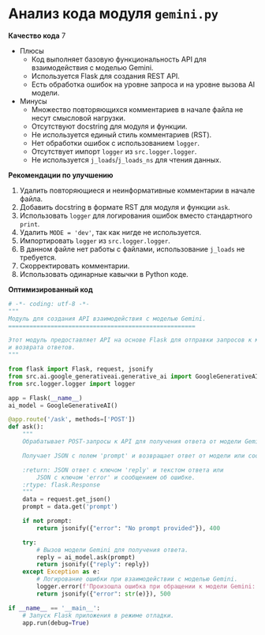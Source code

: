 # Анализ кода модуля `gemini.py`

**Качество кода**
7
-  Плюсы
    - Код выполняет базовую функциональность API для взаимодействия с моделью Gemini.
    - Используется Flask для создания REST API.
    - Есть обработка ошибок на уровне запроса и на уровне вызова AI модели.
-  Минусы
    -  Множество повторяющихся комментариев в начале файла не несут смысловой нагрузки.
    - Отсутствуют docstring для модуля и функции.
    - Не используется единый стиль комментариев (RST).
    - Нет обработки ошибок с использованием `logger`.
    - Отсутствует импорт `logger` из `src.logger.logger`.
    - Не используется `j_loads`/`j_loads_ns` для чтения данных.

**Рекомендации по улучшению**

1.  Удалить повторяющиеся и неинформативные комментарии в начале файла.
2.  Добавить docstring в формате RST для модуля и функции `ask`.
3.  Использовать `logger` для логирования ошибок вместо стандартного `print`.
4.  Удалить `MODE = 'dev'`, так как нигде не используется.
5.  Импортировать `logger` из `src.logger.logger`.
6.  В данном файле нет работы с файлами, использование `j_loads` не требуется.
7.  Скорректировать комментарии.
8.  Использовать одинарные кавычки в Python коде.

**Оптимизированный код**

```python
# -*- coding: utf-8 -*-
"""
Модуль для создания API взаимодействия с моделью Gemini.
=====================================================

Этот модуль предоставляет API на основе Flask для отправки запросов к модели Google Gemini
и возврата ответов.
"""

from flask import Flask, request, jsonify
from src.ai.google_generativeai.generative_ai import GoogleGenerativeAI
from src.logger.logger import logger

app = Flask(__name__)
ai_model = GoogleGenerativeAI()

@app.route('/ask', methods=['POST'])
def ask():
    """
    Обрабатывает POST-запросы к API для получения ответа от модели Gemini.

    Получает JSON с полем 'prompt' и возвращает ответ от модели или сообщение об ошибке.

    :return: JSON ответ с ключом 'reply' и текстом ответа или
        JSON с ключом 'error' и сообщением об ошибке.
    :rtype: flask.Response
    """
    data = request.get_json()
    prompt = data.get('prompt')

    if not prompt:
        return jsonify({"error": "No prompt provided"}), 400

    try:
        # Вызов модели Gemini для получения ответа.
        reply = ai_model.ask(prompt)
        return jsonify({"reply": reply})
    except Exception as e:
        # Логирование ошибки при взаимодействии с моделью Gemini.
        logger.error(f'Произошла ошибка при обращении к модели Gemini: {str(e)}')
        return jsonify({"error": str(e)}), 500

if __name__ == '__main__':
    # Запуск Flask приложения в режиме отладки.
    app.run(debug=True)
```